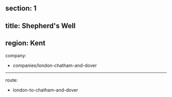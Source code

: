 section: 1
----
title: Shepherd's Well
----
region: Kent
----
company:
- companies/london-chatham-and-dover
----
route:
- london-to-chatham-and-dover
